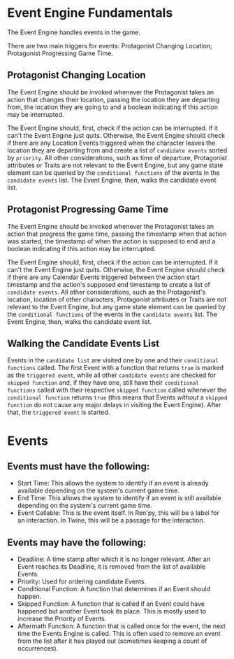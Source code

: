 # Event Engine Fundamentals
The Event Engine handles events in the game.

There are two main triggers for events: Protagonist Changing Location; Protagonist Progressing Game Time.

## Protagonist Changing Location
The Event Engine should be invoked whenever the Protagonist takes an action that changes their location, passing the location they are departing from, the location they are going to and a boolean indicating if this action may be interrupted.

The Event Engine should, first, check if the action can be interrupted. If it can't the Event Engine just quits. Otherwise, the Event Engine should check if there are any Location Events triggered when the character leaves the location they are departing from and create a list of `candidate events` sorted by `priority`. All other considerations, such as time of departure, Protagonist attributes or Traits are not relevant to the Event Engine, but any game state element can be queried by the `conditional functions` of the events in the `candidate events` list. The Event Engine, then, walks <a src="Walking the Candidate Events List">the candidate event list</a>.

## Protagonist Progressing Game Time
The Event Engine should be invoked whenever the Protagonist takes an action that progress the game time, passing the timestamp when that action was started, the timestamp of when the action is supposed to end and a boolean indicating if this action may be interrupted.

The Event Engine should, first, check if the action can be interrupted. If it can't the Event Engine just quits. Otherwise, the Event Engine should check if there are any Calendar Events triggered between the action start timestamp and the action's supposed end timestamp to create a list of `candidate events`. All other considerations, such as the Protagonist's location, location of other characters, Protagonist attributes or Traits are not relevant to the Event Engine, but any game state element can be queried by the `conditional functions` of the events in the `candidate events` list. The Event Engine, then, walks <a src="Walking the Candidate Events List">the candidate event list</a>.

## Walking the Candidate Events List
Events in the `candidate list` are visited one by one and their `conditional functions` called. The first Event with a function that returns `true` is marked as the `triggered event`, while all other `candidate events` are checked for `skipped function` and, if they have one, still have their `conditional functions` called with their respective `skipped function` called whenever the `conditional function` returns `true` (this means that Events *without* a `skipped function` do not cause any major delays in visiting the Event Engine). After that, the `triggered event` is started.

# Events
## Events must have the following:
* Start Time: This allows the system to identify if an event is already available depending on the system's current game time.
* End Time: This allows the system to identify if an event is still available depending on the system's current game time.
* Event Callable: This is the event itself. In Ren'py, this will be a label for an interaction. In Twine, this will be a passage for the interaction.
## Events may have the following:
* Deadline: A time stamp after which it is no longer relevant. After an Event reaches its Deadline, it is removed from the list of available Events.
* Priority: Used for ordering candidate Events.
* Conditional Function: A function that determines if an Event should happen.
* Skipped Function: A function that is called if an Event could have happened but another Event took its place. This is mostly used to increase the Priority of Events.
* Aftermath Function: A function that is called once for the event, the next time the Events Engine is called. This is often used to remove an event from the list after it has played out (sometimes keeping a count of occurrences).
